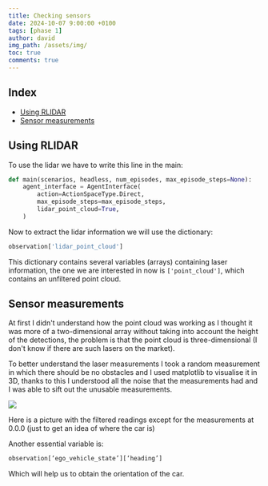 ```yaml
---
title: Checking sensors
date: 2024-10-07 9:00:00 +0100
tags: [phase 1]
author: david
img_path: /assets/img/
toc: true
comments: true
---
```


## Index

- [Using RLIDAR](#using-rlidar)
- [Sensor measurements](#sensor-measurements)

## Using RLIDAR

To use the lidar we have to write this line in the main:
```python
def main(scenarios, headless, num_episodes, max_episode_steps=None):
    agent_interface = AgentInterface(
        action=ActionSpaceType.Direct,
        max_episode_steps=max_episode_steps,
        lidar_point_cloud=True,
    )
```

Now to extract the lidar information we will use the dictionary:
```python
observation['lidar_point_cloud']
```

This dictionary contains several variables (arrays) containing laser information, the one we are interested in now is `['point_cloud']`, which contains an unfiltered point cloud. 

## Sensor measurements

At first I didn't understand how the point cloud was working as I thought it was more of a two-dimensional array without taking into account the height of the detections, the problem is that the point cloud is three-dimensional (I don't know if there are such lasers on the market).

To better understand the laser measurements I took a random measurement in which there should be no obstacles and I used matplotlib to visualise it in 3D, thanks to this I understood all the noise that the measurements had and I was able to sift out the unusable measurements.


![](point_cloud.png)


Here is a picture with the filtered readings except for the measurements at 0.0.0 (just to get an idea of where the car is)

Another essential variable is:
```python
observation[‘ego_vehicle_state’][‘heading’]  
```
Which will help us to obtain the orientation of the car.
